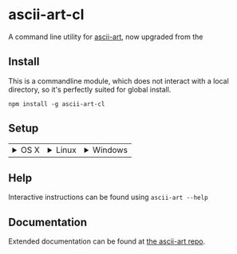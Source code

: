 ascii-art-cl
============

A command line utility for [ascii-art](https://www.npmjs.com/package/ascii-art), now upgraded from the


Install
-------

This is a commandline module, which does not interact with a local directory, so it's perfectly suited for global install.

    npm install -g ascii-art-cl

Setup
-----
<table>
<tr><td>
<details><summary> OS X </summary>
<p>

Once installed, you can generate a configuration by running (though it will run without one)

```bash
    ascii-art-autoconfig
    ascii-art --help
```

which will (among other things) detect your theme and set an appropriate config.
Edits can be made by hand in `~/.ascii-artrc` or by using `ascii-art-config <key> <value>`

</p>
</details></td><td>
<details><summary> Linux </summary>
<p>

Once installed, you can generate a configuration by running (though it will run without one)

```bash
    ascii-art-autoconfig
    ascii-art --help
```

which will (among other things) detect your theme and set an appropriate config.
Edits can be made by hand in `~/.ascii-artrc` or by using `ascii-art-config <key> <value>`

</p>
</details></td><td>
<details><summary> Windows </summary>
<p>

```bash
    #sorry, no autoconfig for now
    ascii-art --help
```
</p>
</details>
</td></tr></table>


Help
----
Interactive instructions can be found using `ascii-art --help`

Documentation
-------------
Extended documentation can be found at [the ascii-art repo](https://github.com/khrome/ascii-art).
